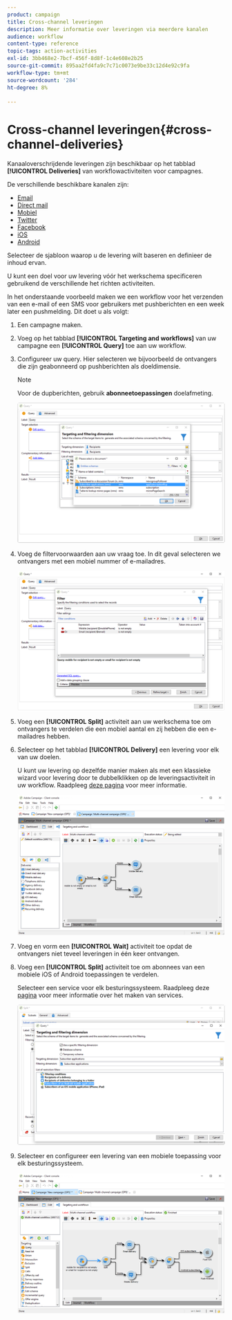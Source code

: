 ```yaml
---
product: campaign
title: Cross-channel leveringen
description: Meer informatie over leveringen via meerdere kanalen
audience: workflow
content-type: reference
topic-tags: action-activities
exl-id: 3bb468e2-7bcf-456f-8d8f-1c4e608e2b25
source-git-commit: 895aa2fd4fa9c7c71c0073e9be33c12d4e92c9fa
workflow-type: tm+mt
source-wordcount: '284'
ht-degree: 8%

---
```


# Cross-channel leveringen{#cross-channel-deliveries}

Kanaaloverschrijdende leveringen zijn beschikbaar op het tabblad **[!UICONTROL Deliveries]** van workflowactiviteiten voor campagnes.

De verschillende beschikbare kanalen zijn:

* [Email](../../delivery/using/about-email-channel.md)
* [Direct mail](../../delivery/using/about-direct-mail-channel.md)
* [Mobiel](../../delivery/using/sms-channel.md)
* [Twitter](../../social/using/publishing-on-twitter.md)
* [Facebook](../../social/using/publishing-on-facebook.md)
* [iOS](../../delivery/using/create-notifications-ios.md)
* [Android](../../delivery/using/create-notifications-android.md)

Selecteer de sjabloon waarop u de levering wilt baseren en definieer de inhoud ervan.

U kunt een doel voor uw levering vóór het werkschema specificeren gebruikend de verschillende het richten activiteiten.

In het onderstaande voorbeeld maken we een workflow voor het verzenden van een e-mail of een SMS voor gebruikers met pushberichten en een week later een pushmelding. Dit doet u als volgt:

1. Een campagne maken.
1. Voeg op het tabblad **[!UICONTROL Targeting and workflows]** van uw campagne een **[!UICONTROL Query]** toe aan uw workflow.
1. Configureer uw query. Hier selecteren we bijvoorbeeld de ontvangers die zijn geabonneerd op pushberichten als doeldimensie.

   >[!NOTE]
   >
   >Voor de dupberichten, gebruik **abonneetoepassingen** doelafmeting.

   ![](assets/cross_channel_delivery_1.png)

1. Voeg de filtervoorwaarden aan uw vraag toe. In dit geval selecteren we ontvangers met een mobiel nummer of e-mailadres.

   ![](assets/cross_channel_delivery_2.png)

1. Voeg een **[!UICONTROL Split]** activiteit aan uw werkschema toe om ontvangers te verdelen die een mobiel aantal en zij hebben die een e-mailadres hebben.
1. Selecteer op het tabblad **[!UICONTROL Delivery]** een levering voor elk van uw doelen.

   U kunt uw levering op dezelfde manier maken als met een klassieke wizard voor levering door te dubbelklikken op de leveringsactiviteit in uw workflow. Raadpleeg [deze pagina](../../delivery/using/about-email-channel.md) voor meer informatie.

   ![](assets/cross_channel_delivery_3.png)

1. Voeg en vorm een **[!UICONTROL Wait]** activiteit toe opdat de ontvangers niet teveel leveringen in één keer ontvangen.
1. Voeg een **[!UICONTROL Split]** activiteit toe om abonnees van een mobiele iOS of Android toepassingen te verdelen.

   Selecteer een service voor elk besturingssysteem. Raadpleeg deze [pagina](../../delivery/using/configuring-the-mobile-application.md) voor meer informatie over het maken van services.

   ![](assets/cross_channel_delivery_4.png)

1. Selecteer en configureer een levering van een mobiele toepassing voor elk besturingssysteem.

   ![](assets/cross_channel_delivery_5.png)
